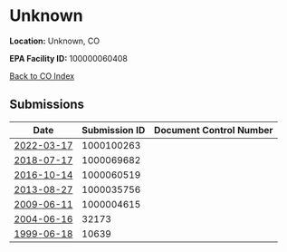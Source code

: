 # Unknown

**Location:** Unknown, CO

**EPA Facility ID:** 100000060408

[Back to CO Index](../../index.md)

## Submissions

| Date | Submission ID | Document Control Number |
|------|--------------|-------------------------|
| [2022-03-17](submissions/1000100263.md) | 1000100263 |  |
| [2018-07-17](submissions/1000069682.md) | 1000069682 |  |
| [2016-10-14](submissions/1000060519.md) | 1000060519 |  |
| [2013-08-27](submissions/1000035756.md) | 1000035756 |  |
| [2009-06-11](submissions/1000004615.md) | 1000004615 |  |
| [2004-06-16](submissions/32173.md) | 32173 |  |
| [1999-06-18](submissions/10639.md) | 10639 |  |
